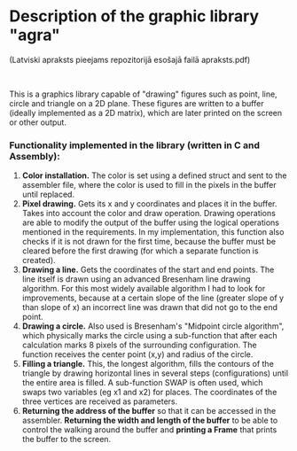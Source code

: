 <h1> Description of the graphic library "agra" </h1>
<p> (Latviski apraksts pieejams repozitorijā esošajā failā apraksts.pdf) </p>
<br>
<p>
This is a graphics library capable of "drawing" figures such as point, line, circle and triangle on a 2D plane. These figures are written to a buffer (ideally implemented as a 2D matrix), which are later printed on the screen or other output.
</p>

<h3>Functionality implemented in the library (written in C and Assembly):</h3>

<ol>
  <li><b>Color installation.</b> The color is set using a defined struct and sent to the assembler file, where the color is used to fill in the pixels in the buffer until replaced.</li>
  <li><b>Pixel drawing.</b> Gets its x and y coordinates and places it in the buffer. Takes into account the color and draw operation. Drawing operations are able to modify the output of the buffer using the logical operations mentioned in the requirements. In my implementation, this function also checks if it is not drawn for the first time, because the buffer must be cleared before the first drawing (for which a separate function is created).</li>
  <li><b>Drawing a line.</b> Gets the coordinates of the start and end points. The line itself is drawn using an advanced Bresenham line drawing algorithm. For this most widely available algorithm I had to look for improvements, because at a certain slope of the line (greater slope of y than slope of x) an incorrect line was drawn that did not go to the end point.</li>
  <li><b>Drawing a circle.</b> Also used is Bresenham's "Midpoint circle algorithm", which physically marks the circle using a sub-function that after each calculation marks 8 pixels of the surrounding configuration. The function receives the center point (x,y) and radius of the circle.</li>
  <li><b>Filling a triangle.</b> This, the longest algorithm, fills the contours of the triangle by drawing horizontal lines in several steps (configurations) until the entire area is filled. A sub-function SWAP is often used, which swaps two variables (eg x1 and x2) for places. The coordinates of the three vertices are received as parameters.</li>
  <li><b>Returning the address of the buffer</b> so that it can be accessed in the assembler. <b>Returning the width and length of the buffer</b> to be able to control the walking around the buffer and <b>printing a Frame</b> that prints the buffer to the screen.</li>
</ol>
